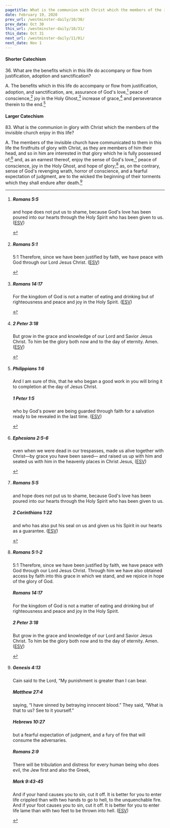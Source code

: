 ```yaml
---
pagetitle: What is the communion with Christ which the members of the invisible church enjoy?
date: February 19, 2020
prev_url: /westminster-daily/10/30/
prev_date: Oct 30
this_url: /westminster-daily/10/31/
this_date: Oct 31
next_url: /westminster-daily/11/01/
next_date: Nov 1
---
```


#### Shorter Catechism

36\. What are the benefits which in this life do accompany or flow from justification, adoption and sanctification?

A. The benefits which in this life do accompany or flow from justification, adoption, and sanctification, are, assurance of God's love,[^fnref:wsc1] peace of conscience,[^fnref:wsc2] joy in the Holy Ghost,[^fnref:wsc3] increase of grace,[^fnref:wsc4] and perseverance therein to the end.[^fnref:wsc5]


[^fnref:wsc1]: <div class="esv"><h5>Romans 5:5</h5> <div class="esv-text"><p id="p45005005.01-1">and hope does not put us to shame, because God's love has been poured into our hearts through the Holy Spirit who has been given to us.  (<a href="http://www.esv.org" class="copyright">ESV</a>)</p> </div> </div>

[^fnref:wsc2]: <div class="esv"><h5>Romans 5:1</h5> <div class="esv-text"> <p id="p45005001.06-1"><span class="chapter-num" id="v45005001-1">5:1&nbsp;</span>Therefore, since we have been justified by faith, we have peace with God through our Lord Jesus Christ.  (<a href="http://www.esv.org" class="copyright">ESV</a>)</p> </div> </div>

[^fnref:wsc3]: <div class="esv"><h5>Romans 14:17</h5> <div class="esv-text"><p id="p45014017.01-1">For the kingdom of God is not a matter of eating and drinking but of righteousness and peace and joy in the Holy Spirit.  (<a href="http://www.esv.org" class="copyright">ESV</a>)</p> </div> </div>

[^fnref:wsc4]: <div class="esv"><h5>2 Peter 3:18</h5> <div class="esv-text"><p id="p61003018.01-1">But grow in the grace and knowledge of our Lord and Savior Jesus Christ. To him be the glory both now and to the day of eternity. Amen.  (<a href="http://www.esv.org" class="copyright">ESV</a>)</p> </div> </div>

[^fnref:wsc5]: <div class="esv"><h5>Philippians 1:6</h5> <div class="esv-text"><p id="p50001006.01-1">And I am sure of this, that he who began a good work in you will bring it to completion at the day of Jesus Christ.</p> </div><h5>1 Peter 1:5</h5> <div class="esv-text"><p id="p60001005.01-2">who by God's power are being guarded through faith for a salvation ready to be revealed in the last time.  (<a href="http://www.esv.org" class="copyright">ESV</a>)</p> </div> </div>


#### Larger Catechism

83\. What is the communion in glory with Christ which the members of the invisible church enjoy in this life?

A. The members of the invisible church have communicated to them in this life the firstfruits of glory with Christ, as they are members of him their head, and so in him are interested in that glory which he is fully possessed of;[^fnref:wlc1] and, as an earnest thereof, enjoy the sense of God's love,[^fnref:wlc2] peace of conscience, joy in the Holy Ghost, and hope of glory;[^fnref:wlc3] as, on the contrary, sense of God's revenging wrath, horror of conscience, and a fearful expectation of judgment, are to the wicked the beginning of their torments which they shall endure after death.[^fnref:wlc4]


[^fnref:wlc1]: <div class="esv"><h5>Ephesians 2:5-6</h5> <div class="esv-text"><p id="p49002005.01-1">even when we were dead in our trespasses, made us alive together with Christ&#8212;by grace you have been saved&#8212; and raised us up with him and seated us with him in the heavenly places in Christ Jesus,  (<a href="http://www.esv.org" class="copyright">ESV</a>)</p> </div> </div>

[^fnref:wlc2]: <div class="esv"><h5>Romans 5:5</h5> <div class="esv-text"><p id="p45005005.01-1">and hope does not put us to shame, because God's love has been poured into our hearts through the Holy Spirit who has been given to us.</p> </div><h5>2 Corinthians 1:22</h5> <div class="esv-text"><p id="p47001022.01-2">and who has also put his seal on us and given us his Spirit in our hearts as a guarantee.  (<a href="http://www.esv.org" class="copyright">ESV</a>)</p> </div> </div>

[^fnref:wlc3]: <div class="esv"><h5>Romans 5:1-2</h5> <div class="esv-text"> <p id="p45005001.06-1"><span class="chapter-num" id="v45005001-1">5:1&nbsp;</span>Therefore, since we have been justified by faith, we have peace with God through our Lord Jesus Christ. Through him we have also obtained access by faith into this grace in which we stand, and we rejoice in hope of the glory of God.</p> </div><h5>Romans 14:17</h5> <div class="esv-text"><p id="p45014017.01-2">For the kingdom of God is not a matter of eating and drinking but of righteousness and peace and joy in the Holy Spirit.</p> </div><h5>2 Peter 3:18</h5> <div class="esv-text"><p id="p61003018.01-3">But grow in the grace and knowledge of our Lord and Savior Jesus Christ. To him be the glory both now and to the day of eternity. Amen.  (<a href="http://www.esv.org" class="copyright">ESV</a>)</p> </div> </div>

[^fnref:wlc4]: <div class="esv"><h5>Genesis 4:13</h5> <div class="esv-text"><p id="p01004013.01-1">Cain said to the <span class="small-caps">Lord</span>, &#8220;My punishment is greater than I can bear.</p> </div><h5>Matthew 27:4</h5> <div class="esv-text"><p id="p40027004.01-2">saying, &#8220;I have sinned by betraying innocent blood.&#8221; They said, &#8220;What is that to us? See to it yourself.&#8221;</p> </div><h5>Hebrews 10:27</h5> <div class="esv-text"><p id="p58010027.01-3">but a fearful expectation of judgment, and a fury of fire that will consume the adversaries.</p> </div><h5>Romans 2:9</h5> <div class="esv-text"><p id="p45002009.01-4">There will be tribulation and distress for every human being who does evil, the Jew first and also the Greek,</p> </div><h5>Mark 9:43-45</h5> <div class="esv-text"><p id="p41009043.01-5"><span class="woc">And if your hand causes you to sin, cut it off. It is better for you to enter life crippled than with two hands to go to hell, to the unquenchable fire.</span> <span class="woc">And if your foot causes you to sin, cut it off. It is better for you to enter life lame than with two feet to be thrown into hell.</span>  (<a href="http://www.esv.org" class="copyright">ESV</a>)</p> </div> </div>

